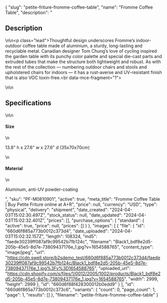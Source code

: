 {
  "slug": "petite-friture-fromme-coffee-table",
  "name": "Fromme Coffee Table",
  "description": "<h2>Description</h2>\n<!-- split -->\n<p class=\"lead\">Thoughtful design underscores Fromme’s indoor-outdoor coffee table made of aluminium, a sturdy, long-lasting and recyclable metal. Canadian designer Tom Chung’s love of cycling inspired the garden table with its punchy color palette and special die-cast parts and extruded tubes that make the structure both lightweight and robust. As with the rest of the collection — numbering outdoor chairs and stools and upholstered chairs for indoors — it has a rust-averse and UV-resistant finish that is also VOC toxin-free.<br data-mce-fragment=\"1\"></p>\n<!-- split -->\n<h2>Specifications</h2>\n<!-- split -->\n<h4>Size</h4>\n<p>13.8\" h x 27.6\" w x 27.6\" d (35x70x70cm)</p>\n<h4>Material</h4>\n<p>Aluminum, anti-UV powder-coating</p>",
  "sku": "PF-M0810901",
  "active": true,
  "meta_title": "Fromme Coffee Table | Buy Petite Friture online at A+R",
  "price": null,
  "currency": "USD",
  "type": "physical",
  "delivery": "shipment",
  "date_created": "2024-04-03T15:02:30.497Z",
  "stock_status": null,
  "date_updated": "2024-04-03T15:02:32.401Z",
  "prices": [],
  "purchase_options": {
    "standard": {
      "active": true,
      "price": null,
      "prices": []
    }
  },
  "images": [
    {
      "file": {
        "id": "660d6f885a773b0012c373d4",
        "date_uploaded": "2024-04-03T15:02:32.157Z",
        "length": 108324,
        "md5": "faede30239ff087af9c99542b7fb124c",
        "filename": "Black1_bdf8e2d5-205b-45e5-8d7e-73809437176e_1.jpg?v=1654588765",
        "content_type": "image/jpeg",
        "url": "https://cdn.swell.store/b2sdemo_test/660d6f885a773b0012c373d4/faede30239ff087af9c99542b7fb124c/Black1_bdf8e2d5-205b-45e5-8d7e-73809437176e_1.jpg%3Fv%3D1654588765",
        "uploaded_url": "https://cdn.shopify.com/s/files/1/0012/2005/1002/products/Black1_bdf8e2d5-205b-45e5-8d7e-73809437176e_1.jpg?v=1654588765",
        "width": 2999,
        "height": 2999
      },
      "id": "660d6f88f428300012b0edd9"
    }
  ],
  "id": "660d6f865a773b0012c373c6",
  "variants": {
    "count": 0,
    "page_count": 1,
    "page": 1,
    "results": []
  },
  "filename": "petite-friture-fromme-coffee-table"
}